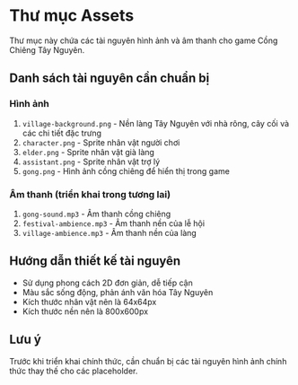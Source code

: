 # Thư mục Assets

Thư mục này chứa các tài nguyên hình ảnh và âm thanh cho game Cồng Chiêng Tây Nguyên.

## Danh sách tài nguyên cần chuẩn bị

### Hình ảnh
1. `village-background.png` - Nền làng Tây Nguyên với nhà rông, cây cối và các chi tiết đặc trưng
2. `character.png` - Sprite nhân vật người chơi
3. `elder.png` - Sprite nhân vật già làng
4. `assistant.png` - Sprite nhân vật trợ lý
5. `gong.png` - Hình ảnh cồng chiêng để hiển thị trong game

### Âm thanh (triển khai trong tương lai)
1. `gong-sound.mp3` - Âm thanh cồng chiêng
2. `festival-ambience.mp3` - Âm thanh nền của lễ hội
3. `village-ambience.mp3` - Âm thanh nền của làng

## Hướng dẫn thiết kế tài nguyên
- Sử dụng phong cách 2D đơn giản, dễ tiếp cận
- Màu sắc sống động, phản ánh văn hóa Tây Nguyên
- Kích thước nhân vật nên là 64x64px
- Kích thước nền nên là 800x600px

## Lưu ý
Trước khi triển khai chính thức, cần chuẩn bị các tài nguyên hình ảnh chính thức thay thế cho các placeholder. 
